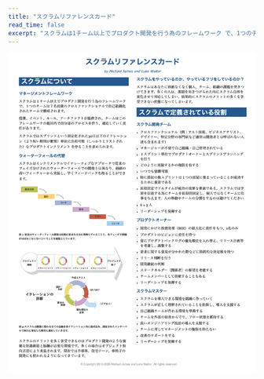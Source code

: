 ```yaml
---
title: "スクラムリファレンスカード"
read_time: false
excerpt: "スクラムは1チーム以上でプロダクト開発を行う為のフレームワーク で、1つのチームは7名前後のクロスファンクショナルで自己組織化 されたチームで構成されます。"
---
```

[![スクラムリファレンスカード](../images/ScrumReferenceCard-cover-jp.png)](/downloads/ScrumReferenceCard-jp.pdf) 
